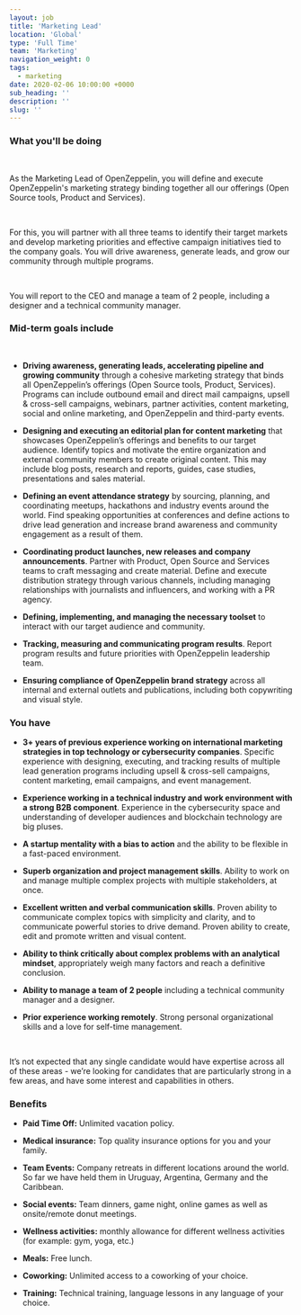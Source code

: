 ```yaml
---
layout: job
title: 'Marketing Lead'
location: 'Global'
type: 'Full Time'
team: 'Marketing'
navigation_weight: 0
tags:
  - marketing
date: 2020-02-06 10:00:00 +0000
sub_heading: ''
description: ''
slug: ''
---
```


<div class="requirements">
  <h3 class="job-description-title">What you'll be doing</h3>
  <br/>
  <p>As the Marketing Lead of OpenZeppelin, you will define and execute OpenZeppelin's marketing strategy binding together all our offerings (Open Source tools, Product and Services).</p>
  <br/>
  <p>For this, you will partner with all three teams to identify their target markets and develop marketing priorities and effective campaign initiatives tied to the company goals. You will drive awareness, generate leads, and grow our community through multiple programs.</p>
  <br/>
  <p>You will report to the CEO and manage a team of 2 people, including a designer and a technical community manager.</p>
</div>
<div class="requirements">
  <h3 class="job-description-title">Mid-term goals include</h3>
  <br/>
  <ul>
    <li><p><b>Driving awareness, generating leads, accelerating pipeline and growing community</b> through a cohesive marketing strategy that binds all OpenZeppelin’s offerings (Open Source tools, Product, Services). Programs can include outbound email and direct mail campaigns, upsell & cross-sell campaigns, webinars, partner activities, content marketing, social and online marketing, and OpenZeppelin and third-party events. </p></li>
    <li><p><b>Designing and executing an editorial plan for content marketing</b> that showcases OpenZeppelin’s offerings and benefits to our target audience. Identify topics and motivate the entire organization and external community members to create original content. This may include blog posts, research and reports, guides, case studies, presentations and sales material.</p></li>
    <li><p><b>Defining an event attendance strategy</b> by sourcing, planning, and coordinating meetups, hackathons and industry events around the world. Find speaking opportunities at conferences and define actions to drive lead generation and increase brand awareness and community engagement as a result of them.</p></li>
    <li><p><b>Coordinating product launches, new releases and company announcements</b>. Partner with Product, Open Source and Services teams to craft messaging and create material. Define and execute distribution strategy through various channels, including managing relationships with journalists and influencers, and working with a PR agency.</p></li>
    <li><p><b>Defining, implementing, and managing the necessary toolset</b> to interact with our target audience and community.</p></li>
    <li><p><b>Tracking, measuring and communicating program results</b>. Report program results and future priorities with OpenZeppelin leadership team.</p></li>
    <li><p><b>Ensuring compliance of OpenZeppelin brand strategy</b> across all internal and external outlets and publications, including both copywriting and visual style.</p></li>
  </ul>
</div>
<div class="requirements">
  <h3 class="job-description-title">You have</h3>
  <ul>
    <li><p><b>3+ years of previous experience working on international marketing strategies in top technology or cybersecurity companies</b>. Specific experience with designing, executing, and tracking results of multiple lead generation programs including upsell & cross-sell campaigns, content marketing, email campaigns, and event management.</p></li>
    <li><p><b>Experience working in a technical industry and work environment with a strong B2B component</b>. Experience in the cybersecurity space and understanding of developer audiences and blockchain technology are big pluses.</p></li>
    <li><p><b>A startup mentality with a bias to action</b> and the ability to be flexible in a fast-paced environment.</p></li>
    <li><p><b>Superb organization and project management skills</b>. Ability to work on and manage multiple complex projects with multiple stakeholders, at once.</p></li>
    <li><p><b>Excellent written and verbal communication skills</b>. Proven ability to communicate complex topics with simplicity and clarity, and to communicate powerful stories to drive demand. Proven ability to create, edit and promote written and visual content.</p></li>
    <li><p><b>Ability to think critically about complex problems with an analytical mindset</b>, appropriately weigh many factors and reach a definitive conclusion.</p></li>
    <li><p><b>Ability to manage a team of 2 people</b> including a technical community manager and a designer.</p></li>
    <li><p><b>Prior experience working remotely</b>. Strong personal organizational skills and a love for self-time management.</p></li>
  </ul>
  <br/>
  <p>It’s not expected that any single candidate would have expertise across all of these areas - we’re looking for candidates that are particularly strong in a few areas, and have some interest and capabilities in others.</p>
</div>
<div class="requirements">
  <h3 class="job-description-title">Benefits</h3>
  <ul>
    <li><p><b>Paid Time Off:</b> Unlimited vacation policy.</p></li>
    <li><p><b>Medical insurance:</b> Top quality insurance options for you and your family. </p></li>
    <li><p><b>Team Events:</b> Company retreats in different locations around the world. So far we have held them in Uruguay, Argentina, Germany and the Caribbean.</p></li>
    <li><p><b>Social events:</b> Team dinners, game night, online games as well as onsite/remote donut meetings.</p></li>
    <li><p><b>Wellness activities:</b> monthly allowance for different wellness activities (for example: gym, yoga, etc.)</p></li>
    <li><p><b>Meals:</b> Free lunch.</p></li>
    <li><p><b>Coworking:</b> Unlimited access to a coworking of your choice.</p></li>
    <li><p><b>Training:</b> Technical training, language lessons in any language of your choice.</p></li>
  </ul>
</div>
